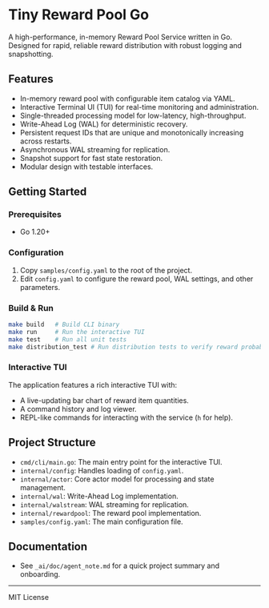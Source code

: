 # Tiny Reward Pool Go

A high-performance, in-memory Reward Pool Service written in Go. Designed for rapid, reliable reward distribution with robust logging and snapshotting.

## Features
- In-memory reward pool with configurable item catalog via YAML.
- Interactive Terminal UI (TUI) for real-time monitoring and administration.
- Single-threaded processing model for low-latency, high-throughput.
- Write-Ahead Log (WAL) for deterministic recovery.
- Persistent request IDs that are unique and monotonically increasing across restarts.
- Asynchronous WAL streaming for replication.
- Snapshot support for fast state restoration.
- Modular design with testable interfaces.

## Getting Started

### Prerequisites
- Go 1.20+

### Configuration
1.  Copy `samples/config.yaml` to the root of the project.
2.  Edit `config.yaml` to configure the reward pool, WAL settings, and other parameters.

### Build & Run
```sh
make build   # Build CLI binary
make run     # Run the interactive TUI
make test    # Run all unit tests
make distribution_test # Run distribution tests to verify reward probabilities
```

### Interactive TUI
The application features a rich interactive TUI with:
- A live-updating bar chart of reward item quantities.
- A command history and log viewer.
- REPL-like commands for interacting with the service (`h` for help).

## Project Structure
- `cmd/cli/main.go`: The main entry point for the interactive TUI.
- `internal/config`: Handles loading of `config.yaml`.
- `internal/actor`: Core actor model for processing and state management.
- `internal/wal`: Write-Ahead Log implementation.
- `internal/walstream`: WAL streaming for replication.
- `internal/rewardpool`: The reward pool implementation.
- `samples/config.yaml`: The main configuration file.

## Documentation
- See `_ai/doc/agent_note.md` for a quick project summary and onboarding.

---
MIT License
